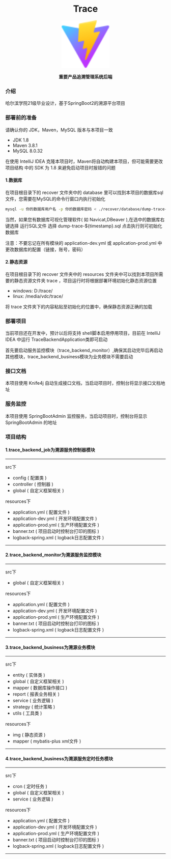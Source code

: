 <div align="center">
	<h1>Trace</h1>
	<img src="./recover/vite.svg" width="150" align="center" />
	<br/> <br/>
	<strong>重要产品追溯管理系统后端</strong>
</div>

### 介绍
哈尔滨学院21级毕业设计，基于SpringBoot2的溯源平台项目

### 部署前的准备

请确认你的 JDK，Maven，MySQL 版本与本项目一致
- JDK 1.8
- Maven 3.8.1
- MySQL 8.0.32

在使用 IntelliJ IDEA 克隆本项目时，Maven将自动构建本项目，但可能需要更改 项目结构 中的 SDK 为 1.8 来避免启动项目时报错的问题

#### 1.数据库

在项目根目录下的 recover 文件夹中的 database 里可以找到本项目的数据库sql文件，您需要在MySQL的命令行窗口内执行初始化

```bash
mysql -u 你的数据库用户名 -p 你的数据库密码 < ./recover/database/dump-trace-${timestamp}.sql
```

当然，如果您有数据库可视化管理软件( 如 Navicat,DBeaver ),在选中的数据库右键选择 运行SQL文件 选择 dump-trace-${timestamp}.sql 点击执行则可初始化数据库

注意：不要忘记在所有模块的 application-dev.yml 或 application-prod.yml 中更改数据库的配置（链接，账号，密码）

#### 2.静态资源

在项目根目录下的 recover 文件夹中的 resources 文件夹中可以找到本项目所需要的静态资源文件夹 trace ，项目运行时将根据部署环境初始化静态资源位置

- windows: D:/trace/
- linux: /media/vdc/trace/

将 trace 文件夹下的内容粘贴至初始化的位置中，确保静态资源正确的加载

### 部署项目
当前项目还在开发中，预计以后将支持 shell脚本启用停用项目，目前在 IntelliJ IDEA 中运行 TraceBackendApplication类即可启动

首先要启动服务监控模块（trace_backend_monitor）,确保其启动完毕后再启动其他模块，trace_backend_business模块为业务模块不需要启动

### 接口文档
本项目使用 Knife4j 自动生成接口文档，当启动项目时，控制台将显示接口文档地址

### 服务监控

本项目使用 SpringBootAdmin 监控服务，当启动项目时，控制台将显示 SpringBootAdmin 的地址

### 项目结构

#### 1.trace_backend_job为溯源服务控制器模块

----------------------------------------------
src下

- config ( 配置类 )
- controller ( 控制器 )
- global ( 自定义框架相关 )

resources下

- application.yml ( 配置文件 )
- application-dev.yml ( 开发环境配置文件 )
- application-prod.yml ( 生产环境配置文件 )
- banner.txt ( 项目启动时控制台打印的图标 )
- logback-spring.xml ( logback日志配置文件 )
----------------------------------------------

#### 2.trace_backend_monitor为溯源服务监控模块

----------------------------------------------
src下

- global ( 自定义框架相关 )

resources下

- application.yml ( 配置文件 )
- application-dev.yml ( 开发环境配置文件 )
- application-prod.yml ( 生产环境配置文件 )
- banner.txt ( 项目启动时控制台打印的图标 )
- logback-spring.xml ( logback日志配置文件 )
----------------------------------------------

#### 3.trace_backend_business为溯源业务模块

----------------------------------------------
src下

- entity ( 实体类 )
- global ( 自定义框架相关 )
- mapper ( 数据库操作接口 )
- report ( 报表业务相关 )
- service ( 业务逻辑 )
- strategy ( 统计策略 )
- utils ( 工具类 )

resources下

- img ( 静态资源 )
- mapper ( mybatis-plus xml文件 )
----------------------------------------------

#### 4.trace_backend_business为溯源服务定时任务模块

----------------------------------------------
src下

- cron ( 定时任务 )
- global ( 自定义框架相关 )
- service ( 业务逻辑 )

resources下

- application.yml ( 配置文件 )
- application-dev.yml ( 开发环境配置文件 )
- application-prod.yml ( 生产环境配置文件 )
- banner.txt ( 项目启动时控制台打印的图标 )
- logback-spring.xml ( logback日志配置文件 )
----------------------------------------------
